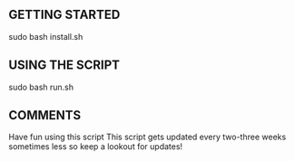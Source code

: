 ## GETTING STARTED ##
sudo bash install.sh

## USING THE SCRIPT ##
sudo bash run.sh

## COMMENTS ##
Have fun using this script
This script gets updated every two-three weeks sometimes less so keep a lookout for updates!
